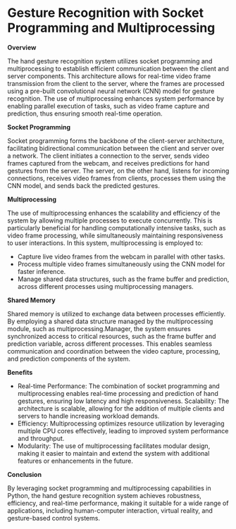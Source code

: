 # **Gesture Recognition with Socket Programming and Multiprocessing**


**Overview**

The hand gesture recognition system utilizes socket programming and multiprocessing to establish efficient communication between the client and server components. This architecture allows for real-time video frame transmission from the client to the server, where the frames are processed using a pre-built convolutional neural network (CNN) model for gesture recognition. The use of multiprocessing enhances system performance by enabling parallel execution of tasks, such as video frame capture and prediction, thus ensuring smooth real-time operation.

**Socket Programming**

Socket programming forms the backbone of the client-server architecture, facilitating bidirectional communication between the client and server over a network. The client initiates a connection to the server, sends video frames captured from the webcam, and receives predictions for hand gestures from the server. The server, on the other hand, listens for incoming connections, receives video frames from clients, processes them using the CNN model, and sends back the predicted gestures.

**Multiprocessing**

The use of multiprocessing enhances the scalability and efficiency of the system by allowing multiple processes to execute concurrently. This is particularly beneficial for handling computationally intensive tasks, such as video frame processing, while simultaneously maintaining responsiveness to user interactions. In this system, multiprocessing is employed to:

- Capture live video frames from the webcam in parallel with other tasks.
- Process multiple video frames simultaneously using the CNN model for faster inference.
- Manage shared data structures, such as the frame buffer and prediction, across different processes using multiprocessing managers.

**Shared Memory**

Shared memory is utilized to exchange data between processes efficiently. By employing a shared data structure managed by the multiprocessing module, such as multiprocessing.Manager, the system ensures synchronized access to critical resources, such as the frame buffer and prediction variable, across different processes. This enables seamless communication and coordination between the video capture, processing, and prediction components of the system.

**Benefits**

- Real-time Performance: The combination of socket programming and multiprocessing enables real-time processing and prediction of hand gestures, ensuring low latency and high responsiveness.
Scalability: The architecture is scalable, allowing for the addition of multiple clients and servers to handle increasing workload demands.
- Efficiency: Multiprocessing optimizes resource utilization by leveraging multiple CPU cores effectively, leading to improved system performance and throughput.
- Modularity: The use of multiprocessing facilitates modular design, making it easier to maintain and extend the system with additional features or enhancements in the future.

**Conclusion**

By leveraging socket programming and multiprocessing capabilities in Python, the hand gesture recognition system achieves robustness, efficiency, and real-time performance, making it suitable for a wide range of applications, including human-computer interaction, virtual reality, and gesture-based control systems.
